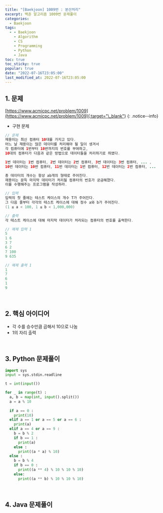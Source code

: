 ```yaml
---
title: "[Baekjoon] 1009번 : 분산처리"
excerpt: 백준 알고리즘 1009번 문제풀이
categories:
  - Baekjoon
tags:
  - - Baekjoon
    - Algorithm
    - CS
    - Programming
    - Python
    - Java
toc: true
toc_sticky: true
popular: true
date: "2022-07-16T23:05:00"
last_modified_at: 2022-07-16T23:05:00
---
```


## 1. 문제

[https://www.acmicpc.net/problem/1009](https://www.acmicpc.net/problem/1009){:target="\_blank"}
{: .notice--info}

- 구현 문제

```java
// 문제
재용이는 최신 컴퓨터 10대를 가지고 있다. 
어느 날 재용이는 많은 데이터를 처리해야 될 일이 생겨서 
각 컴퓨터에 1번부터 10번까지의 번호를 부여하고, 
10대의 컴퓨터가 다음과 같은 방법으로 데이터들을 처리하기로 하였다.

1번 데이터는 1번 컴퓨터, 2번 데이터는 2번 컴퓨터, 3번 데이터는 3번 컴퓨터, ... ,
10번 데이터는 10번 컴퓨터, 11번 데이터는 1번 컴퓨터, 12번 데이터는 2번 컴퓨터, ...

총 데이터의 개수는 항상 ab개의 형태로 주어진다. 
재용이는 문득 마지막 데이터가 처리될 컴퓨터의 번호가 궁금해졌다. 
이를 수행해주는 프로그램을 작성하라.

// 입력
입력의 첫 줄에는 테스트 케이스의 개수 T가 주어진다. 
그 다음 줄부터 각각의 테스트 케이스에 대해 정수 a와 b가 주어진다. 
(1 ≤ a < 100, 1 ≤ b < 1,000,000)

// 출력
각 테스트 케이스에 대해 마지막 데이터가 처리되는 컴퓨터의 번호를 출력한다.

// 예제 입력 1 
5
1 6
3 7
6 2
7 100
9 635

// 예제 출력 1 
1
7
6
1
9
```

<br>

## 2. 핵심 아이디어

- 각 수를 승수만큼 곱해서 10으로 나눔
- 1의 자리 출력

<br>

## 3. Python 문제풀이

```python
import sys
input = sys.stdin.readline

t = int(input())

for _ in range(t) :
  a, b = map(int, input().split())
  a = a % 10
  
  if a == 0 :
    print(10)
  elif a == 1 or a == 5 or a == 6 :
    print(a)
  elif a == 4 or a == 9 :
    b = b % 2
    if b == 1 :
      print(a)
    else :
      print((a * a) % 10)
  else :
    b = b % 4
    if b == 0 :
      print((a ** 4) % 10 % 10 % 10)
    else:
      print((a ** b) % 10 % 10 % 10)
```

<br>

## 4. Java 문제풀이

```java

```
